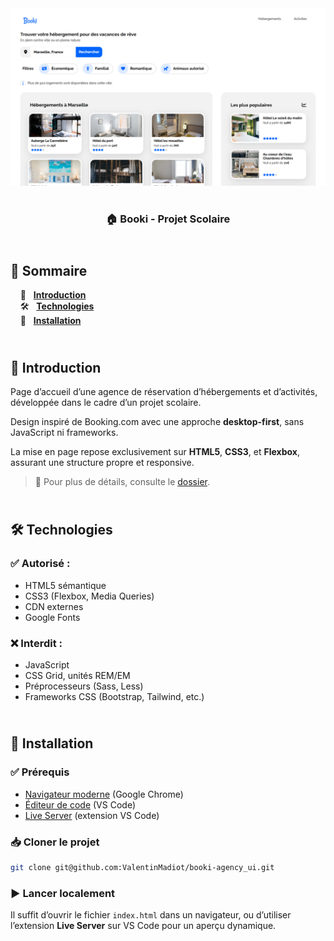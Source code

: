 <div align="center">  
    <a href="https://booki-agency-vm.netlify.app/" target="_blank">  
      <img src=".docs/preview.png" alt="Aperçu du projet">  
    </a>
    </br>  
    </br>  
  <h3 align="center">🏠 Booki - Projet Scolaire</h3>  
</div>

## <br /> 📌 Sommaire

&nbsp;&nbsp;&nbsp; 🎨 &nbsp; [**Introduction**](#introduction)<br />
&nbsp;&nbsp;&nbsp; 🛠️ &nbsp; [**Technologies**](#technologies)<br />
&nbsp;&nbsp;&nbsp; 🚀 &nbsp; [**Installation**](#installation)<br />

## <br /> <a name="introduction">🎨 Introduction</a>

Page d’accueil d’une agence de réservation d’hébergements et d’activités, développée dans le cadre d’un projet scolaire.

Design inspiré de Booking.com avec une approche **desktop-first**, sans JavaScript ni frameworks.

La mise en page repose exclusivement sur **HTML5**, **CSS3**, et **Flexbox**, assurant une structure propre et responsive.

> 📁 Pour plus de détails, consulte le [dossier](/.docs).

## <br /> <a name="technologies">🛠️ Technologies</a>

### ✅ **Autorisé :**

- HTML5 sémantique
- CSS3 (Flexbox, Media Queries)
- CDN externes
- Google Fonts

### ❌ **Interdit :**

- JavaScript
- CSS Grid, unités REM/EM
- Préprocesseurs (Sass, Less)
- Frameworks CSS (Bootstrap, Tailwind, etc.)

## <br /> <a name="installation">🚀 Installation</a>

### ✅ Prérequis

- [Navigateur moderne](https://www.google.com/) (Google Chrome)
- [Éditeur de code](https://code.visualstudio.com/) (VS Code)
- [Live Server](https://marketplace.visualstudio.com/items?itemName=ritwickdey.LiveServer) (extension VS Code)

### 📥 Cloner le projet

```bash
git clone git@github.com:ValentinMadiot/booki-agency_ui.git
```

### ▶️ Lancer localement

Il suffit d’ouvrir le fichier `index.html` dans un navigateur, ou d’utiliser l’extension **Live Server** sur VS Code pour un aperçu dynamique.
